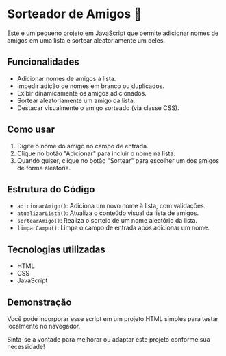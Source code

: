 # Sorteador de Amigos 🎉

Este é um pequeno projeto em JavaScript que permite adicionar nomes de amigos em uma lista e sortear aleatoriamente um deles.

## Funcionalidades

- Adicionar nomes de amigos à lista.
- Impedir adição de nomes em branco ou duplicados.
- Exibir dinamicamente os amigos adicionados.
- Sortear aleatoriamente um amigo da lista.
- Destacar visualmente o amigo sorteado (via classe CSS).

## Como usar

1. Digite o nome do amigo no campo de entrada.
2. Clique no botão "Adicionar" para incluir o nome na lista.
3. Quando quiser, clique no botão "Sortear" para escolher um dos amigos de forma aleatória.

## Estrutura do Código

- `adicionarAmigo()`: Adiciona um novo nome à lista, com validações.
- `atualizarLista()`: Atualiza o conteúdo visual da lista de amigos.
- `sortearAmigo()`: Realiza o sorteio de um nome aleatório da lista.
- `limparCampo()`: Limpa o campo de entrada após adicionar um nome.

## Tecnologias utilizadas

- HTML
- CSS
- JavaScript

## Demonstração

Você pode incorporar esse script em um projeto HTML simples para testar localmente no navegador.

Sinta-se à vontade para melhorar ou adaptar este projeto conforme sua necessidade!
